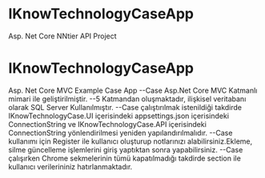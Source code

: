 # IKnowTechnologyCaseApp
 Asp. Net Core NNtier API Project
# IKnowTechnologyCaseApp
 Asp. Net Core MVC Example Case App
--Case Asp.Net Core MVC Katmanlı mimari ile geliştirilmiştir.
--5 Katmandan oluşmaktadır, ilişkisel veritabanı olarak SQL Server Kullanılmıştır.
--Case çalıştırılmak istenildiği takdirde IKnowTechnologyCase.UI içerisindeki appsettings.json içerisindeki ConnectionString ve IKnowTechnologyCase.API
içerisindeki ConnectionString yönlendirilmesi yeniden yapılandırılmalıdır.
--Case kullanımı için Register ile kullanıcı oluşturup notlarınızı alabilirsiniz.Ekleme, silme güncelleme işlemlerini giriş yaptıktan sonra yapabilirsiniz.
--Case çalışırken Chrome sekmelerinin tümü kapatılmadığı takdirde section ile kullanıcı verilerininiz hatırlanmaktadır.




